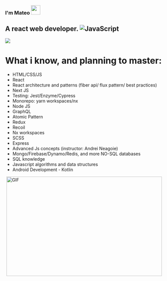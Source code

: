 ### I'm Mateo <img src="https://raw.githubusercontent.com/aemmadi/aemmadi/master/wave.gif" width="30px">

## A react web developer. ![JavaScript](https://img.shields.io/badge/-JavaScript-black?style=flat-square&logo=javascript)

<img src='https://www.codewars.com/users/911mateo911/badges/large' />

# What i know, and planning to master:

- HTML/CSS/JS
- React
- React architecture and patterns (fiber api/ flux pattern/ best practices)
- Next JS
- Testing: Jest/Enzyme/Cypress
- Monorepo: yarn workspaces/nx
- Node JS
- GraphQL
- Atomic Pattern
- Redux
- Recoil
- Nx workspaces
- SCSS
- Express
- Advanced Js concepts (instructor: Andrei Neagoie)
- Mongo/Firebase/Dynamo/Redis, and more NO-SQL databases
- SQL knowledge
- Javascript algorithms and data structures
- Android Development - Kotlin

<img align="right" alt="GIF" src="https://github.com/abhisheknaiidu/abhisheknaiidu/blob/master/code.gif?raw=true" width="500" height="320" />

<br />

<p style='margin: 10px' ></p>
